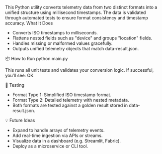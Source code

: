 This Python utility converts telemetry data from two distinct formats into a unified structure using millisecond timestamps. The data is validated through automated tests to ensure format consistency and timestamp accuracy.
 What It Does
- Converts ISO timestamps to milliseconds.
- Flattens nested fields such as "device" and groups "location" fields.
- Handles missing or malformed values gracefully.
- Outputs unified telemetry objects that match data-result.json.

📦 How to Run
python main.py


This runs all unit tests and validates your conversion logic. If successful, you’ll see:
OK



🧪 Testing
- Format Type 1: Simplified ISO timestamp format.
- Format Type 2: Detailed telemetry with nested metadata.
- Both formats are tested against a golden result stored in data-result.json.

💡 Future Ideas
- Expand to handle arrays of telemetry events.
- Add real-time ingestion via APIs or streams.
- Visualize data in a dashboard (e.g. Streamlit, Fabric).
- Deploy as a microservice or CLI tool.

